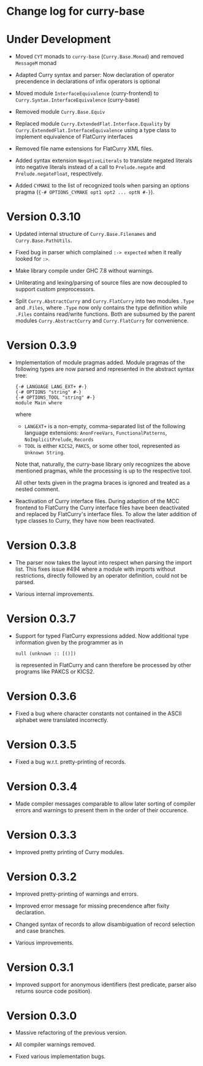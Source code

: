 Change log for curry-base
=========================

Under Development
=================

  * Moved `CYT` monads to `curry-base` (`Curry.Base.Monad`)
    and removed `MessageM` monad

  * Adapted Curry syntax and parser: Now declaration of operator precendence
    in declarations of infix operators is optional

  * Moved module `InterfaceEquivalence` (curry-frontend) to
    `Curry.Syntax.InterfaceEquivalence` (curry-base)

  * Removed module `Curry.Base.Equiv`

  * Replaced module `Curry.ExtendedFlat.Interface.Equality` by
    `Curry.ExtendedFlat.InterfaceEquivalence` using a type class to
    implement equivalence of FlatCurry interfaces

  * Removed file name extensions for FlatCurry XML files.

  * Added syntax extension `NegativeLiterals` to translate negated literals
    into negative literals instead of a call to `Prelude.negate` and
    `Prelude.negateFloat`, respectively.

  * Added `CYMAKE` to the list of recognized tools when parsing an options
    pragma (`{-# OPTIONS_CYMAKE opt1 opt2 ... optN #-}`).

Version 0.3.10
==============

  * Updated internal structure of `Curry.Base.Filenames` and
    `Curry.Base.PathUtils`.

  * Fixed bug in parser which complained `:-> expected` when it really
    looked for `:>`.

  * Make library compile under GHC 7.8 without warnings.

  * Unliterating and lexing/parsing of source files are now decoupled
    to support custom preprocessors.

  * Split `Curry.AbstractCurry` and `Curry.FlatCurry` into two modules
    `.Type` and `.Files`, where `.Type` now only contains the type definition
    while `.Files` contains read/write functions.
    Both are subsumed by the parent modules `Curry.AbstractCurry`
    and `Curry.FlatCurry` for convenience.

Version 0.3.9
=============

  * Implementation of module pragmas added. Module pragmas of the following
    types are now parsed and represented in the abstract syntax tree:

    ~~~ {.curry}
    {-# LANGUAGE LANG_EXT+ #-}
    {-# OPTIONS "string" #-}
    {-# OPTIONS_TOOL "string" #-}
    module Main where
    ~~~

    where

      - `LANGEXT+` is a non-empty, comma-separated list of the following
        language extensions: `AnonFreeVars`, `FunctionalPatterns`,
        `NoImplicitPrelude`, `Records`
      - `TOOL` is either `KICS2`, `PAKCS`, or some other tool, represented
        as `Unknown String`.

    Note that, naturally, the curry-base library only recognizes the above
    mentioned pragmas, while the processing is up to the respective tool.

    All other texts given in the pragma braces is ignored and treated as
    a nested comment.

  * Reactivation of Curry interface files.
    During adaption of the MCC frontend to FlatCurry the Curry interface
    files have been deactivated and replaced by FlatCurry's interface
    files. To allow the later addition of type classes to Curry,
    they have now been reactivated.

Version 0.3.8
=============

  * The parser now takes the layout into respect when parsing the import
    list. This fixes issue #494 where a module with imports without
    restrictions, directly followed by an operator definition,
    could not be parsed.

  * Various internal improvements.

Version 0.3.7
=============

  * Support for typed FlatCurry expressions added. Now additional type
    information given by the programmer as in

    ~~~ {.curry}
    null (unknown :: [()])
    ~~~

    is represented in FlatCurry and cann therefore be processed by other
    programs like PAKCS or KICS2.

Version 0.3.6
=============

  * Fixed a bug where character constants not contained in the ASCII alphabet
    were translated incorrectly.

Version 0.3.5
=============

  * Fixed a bug w.r.t. pretty-printing of records.

Version 0.3.4
=============

  * Made compiler messages comparable to allow later sorting of compiler
    errors and warnings to present them in the order of their occurence.

Version 0.3.3
=============

  * Improved pretty printing of Curry modules.

Version 0.3.2
=============

  * Improved pretty-printing of warnings and errors.

  * Improved error message for missing precendence after fixity declaration.

  * Changed syntax of records to allow disambiguation of record selection
    and case branches.

  * Various improvements.

Version 0.3.1
=============

  * Improved support for anonymous identifiers (test predicate, parser
    also returns source code position).

Version 0.3.0
=============

  * Massive refactoring of the previous version.

  * All compiler warnings removed.

  * Fixed various implementation bugs.
